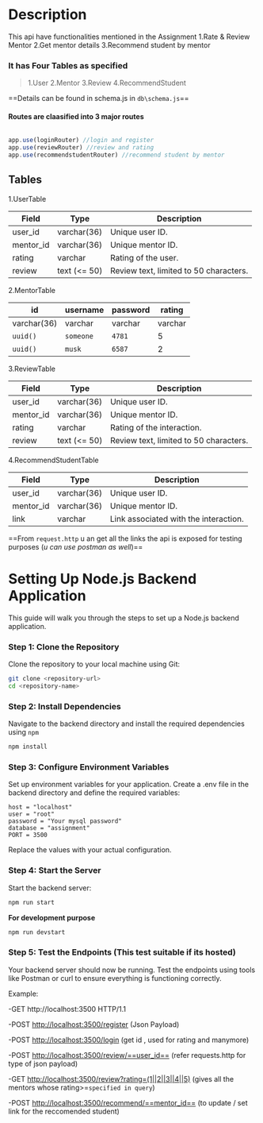 # Description 

This api have functionalities mentioned in the Assignment
1.Rate & Review Mentor 
2.Get mentor details 
3.Recommend student by mentor 

### It has **Four Tables** as specified
>1.User
>2.Mentor
>3.Review
>4.RecommendStudent

==Details can be found in schema.js in `db\schema.js`==

#### Routes are claasified into 3 major routes 

```js

app.use(loginRouter) //login and register
app.use(reviewRouter) //review and rating 
app.use(recommendstudentRouter) //recommend student by mentor

```
## Tables 

1.UserTable 

| Field               | Type             | Description        |
|---------------------|------------------|--------------------|
| user_id             | varchar(36)      | Unique user ID.    |
| mentor_id           | varchar(36)      | Unique mentor ID.  |
| rating              | varchar          | Rating of the user.|
| review              | text (<= 50)     | Review text, limited to 50 characters. |


2.MentorTable

|       id         | username   | password | rating |
|----------------- |------------|----------|--------|
|   varchar(36)    | varchar    | varchar  | varchar|
|   `uuid()`       | `someone`  | `4781`   | 5      |
|   `uuid()`       | `musk`     | `6587`   | 2      |



3.ReviewTable

| Field             | Type             | Description                   |
|-------------------|------------------|-------------------------------|
| user_id           | varchar(36)      | Unique user ID.               |
| mentor_id         | varchar(36)      | Unique mentor ID.             |
| rating            | varchar          | Rating of the interaction.    |
| review            | text (<= 50)     | Review text, limited to 50 characters. |



4.RecommendStudentTable

| Field             | Type             | Description                   |
|-------------------|------------------|-------------------------------|
| user_id           | varchar(36)      | Unique user ID.               |
| mentor_id         | varchar(36)      | Unique mentor ID.             |
| link              | varchar          | Link associated with the interaction. |


 
==From `request.http` u an get all the links the api is exposed for testing purposes (*u can use postman as well*)==


# Setting Up Node.js Backend Application
This guide will walk you through the steps to set up a Node.js backend application.

### Step 1: Clone the Repository
Clone the repository to your local machine using Git:
```bash
git clone <repository-url>
cd <repository-name>
```

### Step 2: Install Dependencies
Navigate to the backend directory and install the required dependencies using `npm`
```bash
npm install 
```
### Step 3: Configure Environment Variables
Set up environment variables for your application. Create a .env file in the backend directory and define the required variables:
```
host = "localhost"
user = "root"
password = "Your mysql password"
database = "assignment"
PORT = 3500
```
Replace the values with your actual configuration.

### Step 4: Start the Server
Start the backend server:
```bash
npm run start
```
**For development purpose**
```bash
npm run devstart
```
### Step 5: Test the Endpoints (This test suitable if its hosted)
Your backend server should now be running. Test the endpoints using tools like Postman or curl to ensure everything is functioning correctly.

Example:

-GET http://localhost:3500 HTTP/1.1

-POST <http://localhost:3500/register> (Json Payload)

-POST <http://localhost:3500/login> (get id , used for rating and manymore)

-POST <http://localhost:3500/review/==user_id==> (refer requests.http for type of json payload)

-GET <http://localhost:3500/review?rating=(1||2||3||4||5)> (gives all the mentors whose rating>=`specified in query`)

-POST <http://localhost:3500/recommend/==mentor_id==> (to update / set link for the reccomended student)
